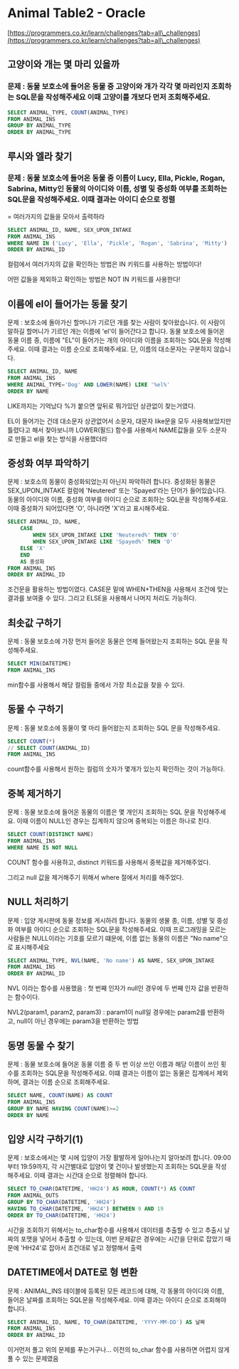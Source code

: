 # Animal Table2 - Oracle

[https://programmers.co.kr/learn/challenges?tab=all\_challenges](https://programmers.co.kr/learn/challenges?tab=all\_challenges)

## 고양이와 개는 몇 마리 있을까

### 문제 : 동물 보호소에 들어온 동물 중 고양이와 개가 각각 몇 마리인지 조회하는 SQL문을 작성해주세요 이때 고양이를 개보다 먼저 조회해주세요.

```sql
SELECT ANIMAL_TYPE, COUNT(ANIMAL_TYPE)
FROM ANIMAL_INS
GROUP BY ANIMAL_TYPE
ORDER BY ANIMAL_TYPE
```

## 루시와 엘라 찾기

### 문제 : 동물 보호소에 들어온 동물 중 이름이 Lucy, Ella, Pickle, Rogan, Sabrina, Mitty인 동물의 아이디와 이름, 성별 및 중성화 여부를 조회하는 SQL문을 작성해주세요. 이때 결과는 아이디 순으로 정렬

\= 여러가지의 값들을 모아서 출력하라

```sql
SELECT ANIMAL_ID, NAME, SEX_UPON_INTAKE
FROM ANIMAL_INS
WHERE NAME IN ('Lucy', 'Ella', 'Pickle', 'Rogan', 'Sabrina', 'Mitty')
ORDER BY ANIMAL_ID
```

컬럼에서 여러가지의 값을 확인하는 방법은 IN 키워드를 사용하는 방법이다!

어떤 값들을 제외하고 확인하는 방법은 NOT IN 키워드를 사용한다!

## 이름에 el이 들어가는 동물 찾기

문제 : 보호소에 돌아가신 할머니가 기르던 개를 찾는 사람이 찾아왔습니다. 이 사람이 말하길 할머니가 기르던 개는 이름에 'el'이 들어간다고 합니다. 동물 보호소에 들어온 동물 이름 중, 이름에 "EL"이 들어가는 개의 아이디와 이름을 조회하는 SQL문을 작성해주세요. 이때 결과는 이름 순으로 조회해주세요. 단, 이름의 대소문자는 구분하지 않습니다.

```sql
SELECT ANIMAL_ID, NAME
FROM ANIMAL_INS
WHERE ANIMAL_TYPE='Dog' AND LOWER(NAME) LIKE '%el%'
ORDER BY NAME
```

LIKE까지는 기억났다 %가 붙으면 앞뒤로 뭐가있던 상관없이 찾는거였다.

EL이 들어가는 건데 대소문자 상관없어서 소문자, 대문자 like문을 모두 사용해보았지만 틀렸다고 해서 찾아보니까 LOWER(필드) 함수를 사용해서 NAME값들을 모두 소문자로 만들고 el을 찾는 방식을 사용했더라

## 중성화 여부 파악하기

문제 : 보호소의 동물이 중성화되었는지 아닌지 파악하려 합니다. 중성화된 동물은 SEX\_UPON\_INTAKE 컬럼에 'Neutered' 또는 'Spayed'라는 단어가 들어있습니다. 동물의 아이디와 이름, 중성화 여부를 아이디 순으로 조회하는 SQL문을 작성해주세요. 이때 중성화가 되어있다면 'O', 아니라면 'X'라고 표시해주세요.

```sql
SELECT ANIMAL_ID, NAME,
    CASE 
        WHEN SEX_UPON_INTAKE LIKE 'Neutered%' THEN 'O'
        WHEN SEX_UPON_INTAKE LIKE 'Spayed%' THEN 'O'
    ELSE 'X'
    END 
    AS 중성화
FROM ANIMAL_INS
ORDER BY ANIMAL_ID
```

조건문을 활용하는 방법이였다. CASE문 밑에 WHEN+THEN을 사용해서 조건에 맞는 결과를 보여줄 수 있다. 그리고 ELSE을 사용해서 나머지 처리도 가능하다.

## 최솟값 구하기

문제 : 동물 보호소에 가장 먼저 들어온 동물은 언제 들어왔는지 조회하는 SQL 문을 작성해주세요.

```sql
SELECT MIN(DATETIME)
FROM ANIMAL_INS
```

min함수를 사용해서 해당 컬럼들 중에서 가장 최소값을 찾을 수 있다.

## 동물 수 구하기

문제 : 동물 보호소에 동물이 몇 마리 들어왔는지 조회하는 SQL 문을 작성해주세요.

```sql
SELECT COUNT(*)
// SELECT COUNT(ANIMAL_ID)
FROM ANIMAL_INS
```

count함수를 사용해서 원하는 컬럼의 숫자가 몇개가 있는지 확인하는 것이 가능하다.

## 중복 제거하기

문제 : 동물 보호소에 들어온 동물의 이름은 몇 개인지 조회하는 SQL 문을 작성해주세요. 이때 이름이 NULL인 경우는 집계하지 않으며 중복되는 이름은 하나로 친다.

```sql
SELECT COUNT(DISTINCT NAME)
FROM ANIMAL_INS
WHERE NAME IS NOT NULL
```

COUNT 함수를 사용하고, distinct 키워드를 사용해서 중복값을 제거해주었다.

그리고 null 값을 제거해주기 위해서 where 절에서 처리를 해주었다.

## NULL 처리하기

문제 : 입양 게시판에 동물 정보를 게시하려 합니다. 동물의 생물 종, 이름, 성별 및 중성화 여부를 아이디 순으로 조회하는 SQL문을 작성해주세요. 이때 프로그래밍을 모르는 사람들은 NULL이라는 기호를 모르기 떄문에, 이름 없는 동물의 이름은 "No name"으로 표시해주세요

```sql
SELECT ANIMAL_TYPE, NVL(NAME, 'No name') AS NAME, SEX_UPON_INTAKE
FROM ANIMAL_INS
ORDER BY ANIMAL_ID
```

NVL 이라는 함수를 사용했음 : 첫 번째 인자가 null인 경우에 두 번째 인자 값을 반환하는 함수이다.

NVL2(param1, param2, param3) : param1이 null일 경우에는 param2를 반환하고, null이 아닌 경우에는 param3을 반환하는 방법

## 동명 동물 수 찾기

문제 : 동물 보호소에 들어온 동물 이름 중 두 번 이상 쓰인 이름과 해당 이름이 쓰인 횟수를 조회하는 SQL문을 작성해주세요. 이떄 결과는 이름이 없는 동물은 집계에서 제외하며, 결과는 이름 순으로 조회해주세요.

```sql
SELECT NAME, COUNT(NAME) AS COUNT
FROM ANIMAL_INS
GROUP BY NAME HAVING COUNT(NAME)>=2
ORDER BY NAME
```

## 입양 시각 구하기(1)

문제 : 보호소에서는 몇 시에 입양이 가장 활발하게 일어나는지 알아보려 합니다. 09:00부터 19:59까지, 각 시간별대로 입양이 몇 건이나 발생했는지 조회하는 SQL문을 작성해주세요. 이때 결과는 시간대 순으로 정렬해야 합니다.

```sql
SELECT TO_CHAR(DATETIME, 'HH24') AS HOUR, COUNT(*) AS COUNT
FROM ANIMAL_OUTS
GROUP BY TO_CHAR(DATETIME, 'HH24')
HAVING TO_CHAR(DATETIME, 'HH24') BETWEEN 9 AND 19
ORDER BY TO_CHAR(DATETIME, 'HH24')
```

시간을 조회하기 위해서는 to\_char함수를 사용해서 데이터를 추출할 수 있고 추출시 날짜의 포맷을 넣어서 추출할 수 있는데, 이번 문제같은 경우에는 시간을 단위로 잡았기 때문에 'HH24'로 잡아서 조건대로 넣고 정렬해서 출력

## DATETIME에서 DATE로 형 변환

문제 : ANIMAL\_INS 테이블에 등록된 모든 레코드에 대해, 각 동물의 아이디와 이름, 들어온 날짜를 조회하는 SQL문을 작성해주세요. 이때 결과는 아이디 순으로 조회해야 합니다.

```sql
SELECT ANIMAL_ID, NAME, TO_CHAR(DATETIME, 'YYYY-MM-DD') AS 날짜
FROM ANIMAL_INS
ORDER BY ANIMAL_ID
```

이거먼저 풀고 위의 문제를 푸는거구나... 이전의 to\_char 함수를 사용하면 어렵지 않게 풀 수 있는 문제였음
